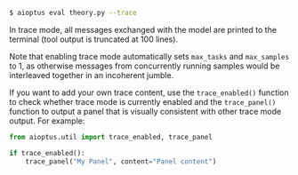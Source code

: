 ``` bash
$ aioptus eval theory.py --trace
```

In trace mode, all messages exchanged with the model are printed to the terminal (tool output is truncated at 100 lines).

Note that enabling trace mode automatically sets `max_tasks` and `max_samples` to 1, as otherwise messages from concurrently running samples would be interleaved together in an incoherent jumble.

If you want to add your own trace content, use the `trace_enabled()` function to check whether trace mode is currently enabled and the `trace_panel()` function to output a panel that is visually consistent with other trace mode output. For example:

``` python
from aioptus.util import trace_enabled, trace_panel

if trace_enabled():
    trace_panel("My Panel", content="Panel content")
```